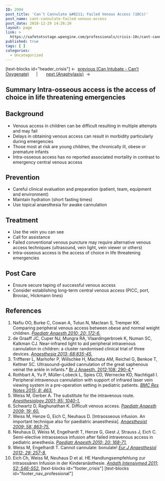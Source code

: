 ```yaml
---
ID: 2994
post_title: 'Can´t Cannulate &#8211; Failed Venous Access (10Cs)'
post_name: cant-cannulate-failed-venous-access
post_date: 2018-12-29 14:26:20
layout: page
link: >
  https://safetotsstage.wpengine.com/professionals/crisis-10c/cant-cannulate-failed-venous-access/
published: true
tags: [ ]
categories:
  - Uncategorized
---
```

[text-blocks id="header_crisis"] ←  [previous (Can Intubate - Can’t Oxygenate)][1]      |       [next (Anaphylaxis)][2]  → 
## Summary Intra-osseous access is the access of choice in life threatening emergencies 

## Background

*   Venous access in children can be difficult resulting in multiple attempts and may fail
*   Delays in obtaining venous access can result in morbidity particularly during emergencies
*   Those most at risk are young children, the chronically ill, obese or premature infants
*   Intra-osseous access has no reported associated mortality in contrast to emergency central venous access

## Prevention

*   Careful clinical evaluation and preparation (patient, team, equipment and environment)
*   Maintain hydration (short fasting times)
*   Use topical anaesthesia for awake cannulation

## Treatment

*   Use the vein you can see
*   Call for assistance
*   Failed conventional venous puncture may require alternative venous access techniques (ultrasound, vein light, vein viewer or others)
*   Intra-osseous access is the access of choice in life threatening emergencies

## Post Care

*   Ensure secure taping of successful venous access
*   Consider establishing long-term central venous access (PICC, port, Broviac, Hickmann lines)

## References

1.  Nafiu OO, Burke C, Cowan A, Tutuo N, Maclean S, Tremper KK. Comparing peripheral venous access between obese and normal weight children. [*Paediatr Anaesth 2010; 20: 172-6.*][3]
2.  de Graaff JC, Cuper NJ, Mungra RA, Vlaardingerbroek K, Numan SC, Kalkman CJ. Near-infrared light to aid peripheral intravenous cannulation in children: a cluster randomised clinical trial of three devices. [*Anaesthesia 2013; 68:835-45.*][4]
3.  Triffterer L, Marhofer P, Willschke H, Machata AM, Reichel G, Benkoe T, Kettner SC. Ultrasound-guided cannulation of the great saphenous veinat the ankle in infants.* [Br J Anaesth. 2012;108: 290-4.][5]*
4.  Rothbart A, Yu P, Müller-Lobeck L, Spies CD, Wernecke KD, Nachtigall I. Peripheral intravenous cannulation with support of infrared laser vein viewing system in a pre-operation setting in pediatric patients. [*BMC Res Notes 2015; 8: 463.*][6]
5.  Weiss M, Gerber A. The substitute for the intravenous route.[ *Anesthesiology 2001; 95: 1040-1.*][7]
6.  Schwartz D, Raghunathan K. Difficult venous access. [*Paediatr Anaesth 2009; 19: 60.*][8]
7.  Weiss M, Henze G, Eich C, Neuhaus D. [Intraosseous infusion. An important technique also for paediatric anaesthesia]. [*Anaesthesist 2009; 58: 863-75.*][9]
8.  Neuhaus D, Weiss M, Engelhardt T, Henze G, Giest J, Strauss J, Eich C. Semi-elective intraosseous infusion after failed intravenous access in pediatric anesthesia. [*Paediatr Anaesth 2010; 20: 168-71.*][10]
9.  Weiss M, Engelhardt T. Cannot cannulate: bonulate! [*Eur J Anaesthesiol 2012; 29: 257-8.*][11]
10. Eich Ch, Weiss M, Neuhaus D et al. HE Handlungsempfehlung zur intraossären Infusion in der Kinderanästhesie. [*Anästh Intensivmed 2011; 52: S46-S52.*][12] [text-blocks id="footer_crisis"] [text-blocks id="footer_nav_professional"]

 [1]: /safetots-crisis-sops/can-intubate-cant-oxygenate/
 [2]: /safetots-crisis-sops/anaphylaxis/
 [3]: https://www.ncbi.nlm.nih.gov/pubmed/19922428
 [4]: https://www.ncbi.nlm.nih.gov/pubmed/23763614
 [5]: https://www.ncbi.nlm.nih.gov/pubmed/22037223
 [6]: https://bmcresnotes.biomedcentral.com/articles/10.1186/s13104-015-1431-2
 [7]: https://www.ncbi.nlm.nih.gov/pubmed/11135714
 [8]: https://www.ncbi.nlm.nih.gov/pubmed/19076515
 [9]: https://www.ncbi.nlm.nih.gov/pubmed/19727577
 [10]: https://www.ncbi.nlm.nih.gov/pubmed/20078814
 [11]: https://www.ncbi.nlm.nih.gov/pubmed/22617184
 [12]: https://www.ak-kinderanaesthesie.de/fachmaterial/handlungsempfehlungen/74-handlungsempfehlung-zur-intraossaeren-infusion-in-der-kinderanaesthesie/file.html
